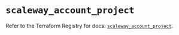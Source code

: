 # `scaleway_account_project`

Refer to the Terraform Registry for docs: [`scaleway_account_project`](https://registry.terraform.io/providers/scaleway/scaleway/2.49.0/docs/resources/account_project).
